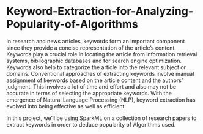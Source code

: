 # Keyword-Extraction-for-Analyzing-Popularity-of-Algorithms

In research and news articles, keywords form an important component since they provide a concise
representation of the article’s content. Keywords play a crucial role in locating the article from
information retrieval systems, bibliographic databases and for search engine optimization. Keywords
also help to categorize the article into the relevant subject or domains.
Conventional approaches of extracting keywords involve manual assignment of keywords based on
the article content and the authors’ judgment. This involves a lot of time and effort and also may not
be accurate in terms of selecting the appropriate keywords. With the emergence of Natural Language
Processing (NLP), keyword extraction has evolved into being effective as well as efficient.

In this project, we’ll be using SparkML on a collection of research papers to extract keywords in order to deduce popularity of Algorithms used.

